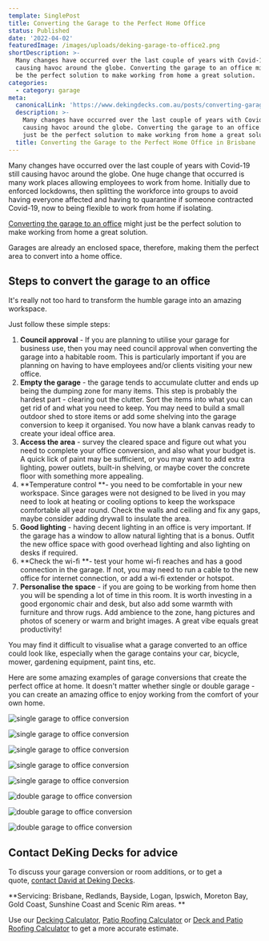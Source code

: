```yaml
---
template: SinglePost
title: Converting the Garage to the Perfect Home Office
status: Published
date: '2022-04-02'
featuredImage: /images/uploads/deking-garage-to-office2.png
shortDescription: >-
  Many changes have occurred over the last couple of years with Covid-19 still
  causing havoc around the globe. Converting the garage to an office might just
  be the perfect solution to make working from home a great solution.
categories:
  - category: garage
meta:
  canonicalLink: 'https://www.dekingdecks.com.au/posts/converting-garage-to-office/'
  description: >-
    Many changes have occurred over the last couple of years with Covid-19 still
    causing havoc around the globe. Converting the garage to an office might
    just be the perfect solution to make working from home a great solution.
  title: Converting the Garage to the Perfect Home Office in Brisbane
---
```

Many changes have occurred over the last couple of years with Covid-19 still causing havoc around the globe. One huge change that occurred is many work places allowing employees to work from home. Initially due to enforced lockdowns, then splitting the workforce into groups to avoid having everyone affected and having to quarantine if someone contracted Covid-19, now to being flexible to work from home if isolating.

[Converting the garage to an office](https://www.dekingdecks.com.au/services/home-offices-garage-conversions/) might just be the perfect solution to make working from home a great solution.

Garages are already an enclosed space, therefore, making them the perfect area to convert into a home office.

## Steps to convert the garage to an office

It's really not too hard to transform the humble garage into an amazing workspace.

Just follow these simple steps:

1. **Council approval** - If you are planning to utilise your garage for business use, then you may need council approval when converting the garage into a habitable room. This is particularly important if you are planning on having to have employees and/or clients visiting your new office.
2. **Empty the garage** - the garage tends to accumulate clutter and ends up being the dumping zone for many items. This step is probably the hardest part - clearing out the clutter. Sort the items into what you can get rid of and what you need to keep. You may need to build a small outdoor shed to store items or add some shelving into the garage conversion to keep it organised. You now have a blank canvas ready to create your ideal office area.
3. **Access the area** - survey the cleared space and figure out what you need to complete your office conversion, and also what your budget is. A quick lick of paint may be sufficient, or you may want to add extra lighting, power outlets, built-in shelving, or maybe cover the concrete floor with something more appealing. 
4. **Temperature control **- you need to be comfortable in your new workspace. Since garages were not designed to be lived in you may need to look at heating or cooling options to keep the workspace comfortable all year round. Check the walls and ceiling and fix any gaps, maybe consider adding drywall to insulate the area.
5. **Good lighting** - having decent lighting in an office is very important. If the garage has a window to allow natural lighting that is a bonus. Outfit the new office space with good overhead lighting and also lighting on desks if required.
6. **Check the wi-fi **- test your home wi-fi reaches and has a good connection in the garage. If not, you may need to run a cable to the new office for internet connection, or add a wi-fi extender or hotspot.
7. **Personalise the space** - if you are going to be working from home then you will be spending a lot of time in this room. It is worth investing in a good ergonomic chair and desk, but also add some warmth with furniture and throw rugs. Add ambience to the zone, hang pictures and photos of scenery or warm and bright images. A great vibe equals great productivity!

You may find it difficult to visualise what a garage converted to an office could look like, especially when the garage contains your car, bicycle, mower, gardening equipment, paint tins, etc.

Here are some amazing examples of garage conversions that create the perfect office at home. It doesn't matter whether single or double garage - you can create an amazing office to enjoy working from the comfort of your own home.

![single garage to office conversion](/images/uploads/deking-garage-to-office6.png)

![single garage to office conversion](/images/uploads/deking-garage-to-office5.png)

![single garage to office conversion](/images/uploads/deking-garage-to-office4.png)

![single garage to office conversion](/images/uploads/deking-garage-to-office3.png)

![single garage to office conversion](/images/uploads/deking-garage-to-office2.png)

![double garage to office conversion](/images/uploads/deking-garage-to-office1.png)

![double garage to office conversion](/images/uploads/garage-conversion-office.jpg)

![double garage to office conversion](/images/uploads/garage-conversion.jpg)

## Contact DeKing Decks for advice

To discuss your garage conversion or room additions, or to get a quote, [contact David at Deking Decks](https://www.dekingdecks.com.au/contact/).

**Servicing: Brisbane, Redlands, Bayside, Logan, Ipswich, Moreton Bay, Gold Coast, Sunshine Coast and Scenic Rim areas.
**

Use our [Decking Calculator](https://www.dekingdecks.com.au/quote-calculator/), [Patio Roofing Calculator](https://www.dekingdecks.com.au/quote-calculator/) or [Deck and Patio Roofing Calculator](https://www.dekingdecks.com.au/quote-calculator/) to get a more accurate estimate.
